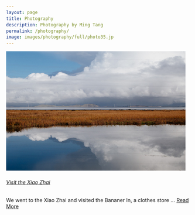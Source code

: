 ```yaml
---
layout: page
title: Photography
description: Photography by Ming Tang
permalink: /photography/
image: images/photography/full/photo35.jp
---
```


<div class="post-box" style="margin-bottom:48px">
	<img class="box-img" src="/images/photography/thumb/DSC03046.jpg" alt="">
	<div class="box-text">
		<a href="{{ site.url }}/photography/2023/03/22/xa/">
			<h6>Visit the Xiao Zhai</h6>
		</a>
		<p>We went to the Xiao Zhai and visited the Bananer In, a clothes store ... <a href="{{ site.url }}/photography/2023/03/22/xa/">Read More</a></p>
	</div>
</div>
